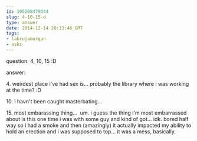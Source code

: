 ```yaml
---
id: 105200479344
slug: 4-10-15-d
type: answer
date: 2014-12-14 20:13:46 GMT
tags:
- labrujamorgan
- asks
---
```

question: 4, 10, 15 :D

answer: <p>4. weirdest place i've had sex is... probably the library where i was working at the time? :D</p>
<p>10. i havn't been caught masterbating...</p>
<p>15. most embarassing thing... &nbsp;um. i guess the thing i'm most embarrassed about is this one time i was with some guy and kind of got... idk. bored half way so i had a smoke and then (amazingly) it actually impacted my ability to hold an erection and i was supposed to top... it was a mess, basically.&nbsp;</p>